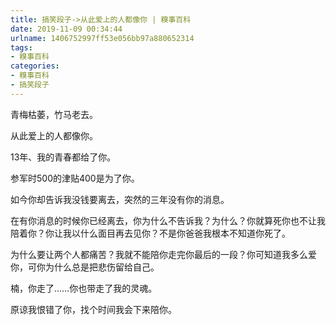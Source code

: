 ```yaml
---
title: 搞笑段子->从此爱上的人都像你 | 糗事百科
date: 2019-11-09 00:34:44
urlname: 1406752997ff53e056bb97a880652314
tags: 
- 糗事百科
categories:
- 糗事百科
- 搞笑段子
---
```

青梅枯萎，竹马老去。

从此爱上的人都像你。

13年、我的青春都给了你。

参军时500的津贴400是为了你。

如今你却告诉我没钱要离去，突然的三年没有你的消息。

在有你消息的时候你已经离去，你为什么不告诉我？为什么？你就算死你也不让我陪着你？你让我以什么面目再去见你？不是你爸爸我根本不知道你死了。

为什么要让两个人都痛苦？我就不能陪你走完你最后的一段？你可知道我多么爱你，可你为什么总是把悲伤留给自己。

楠，你走了……你也带走了我的灵魂。

原谅我恨错了你，找个时间我会下来陪你。


